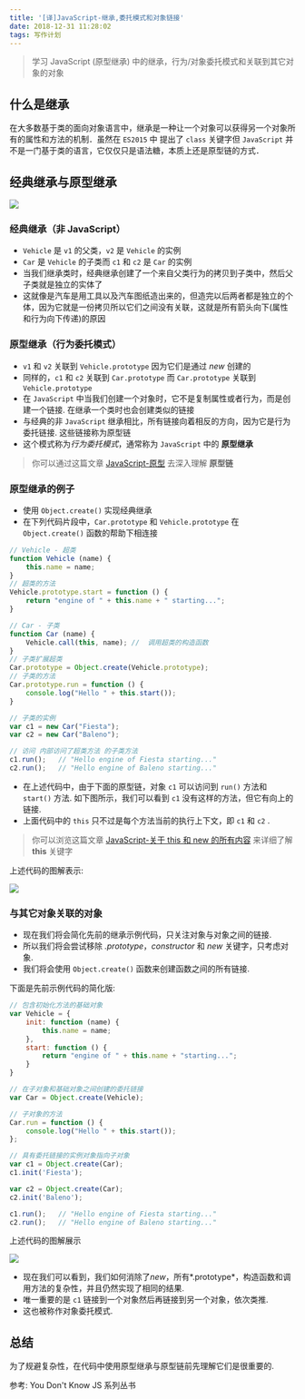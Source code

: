 ```yaml
---
title: '[译]JavaScript-继承,委托模式和对象链接'
date: 2018-12-31 11:28:02
tags: 写作计划
---
```


> 学习 JavaScript (原型继承) 中的继承，行为/对象委托模式和关联到其它对象的对象



## 什么是继承

在大多数基于类的面向对象语言中，继承是一种让一个对象可以获得另一个对象所有的属性和方法的机制．虽然在 `ES2015` 中 提出了 `class` 关键字但 `JavaScript` 并不是一门基于类的语言，它仅仅只是语法糖，本质上还是原型链的方式．

## 经典继承与原型继承

![](http://ww1.sinaimg.cn/large/e4336439gy1fyq02t1mzbj21680kqmym.jpg)

### 经典继承（非 JavaScript）

- `Vehicle` 是 `v1` 的父类，`v2` 是 `Vehicle` 的实例
- `Car` 是 `Vehicle` 的子类而 `c1` 和 `c2` 是 `Car` 的实例
- 当我们继承类时，经典继承创建了一个来自父类行为的拷贝到子类中，然后父子类就是独立的实体了
- 这就像是汽车是用工具以及汽车图纸造出来的，但造完以后两者都是独立的个体，因为它就是一份拷贝所以它们之间没有关联，这就是所有箭头向下(属性和行为向下传递)的原因

### 原型继承（行为委托模式）

- `v1` 和 `v2` 关联到 `Vehicle.prototype` 因为它们是通过 *new* 创建的
- 同样的，`c1` 和 `c2` 关联到 `Car.prototype` 而 `Car.prototype` 关联到 `Vehicle.prototype` 
- 在 `JavaScript` 中当我们创建一个对象时，它不是复制属性或者行为，而是创建一个链接. 在继承一个类时也会创建类似的链接
- 与经典的非 `JavaScript` 继承相比，所有链接向着相反的方向，因为它是行为委托链接. 这些链接称为原型链
- 这个模式称为*行为委托模式*，通常称为 `JavaScript` 中的 **原型继承**

> 你可以通过这篇文章 [JavaScript-原型](https://codeburst.io/javascript-prototype-cb29d82b8809) 去深入理解 **原型链**

### 原型继承的例子

- 使用 `Object.create()` 实现经典继承
- 在下列代码片段中，`Car.prototype` 和 `Vehicle.prototype` 在 `Object.create()` 函数的帮助下相连接

```js
// Vehicle - 超类
function Vehicle (name) {
    this.name = name;
}
// 超类的方法
Vehicle.prototype.start = function () {
    return "engine of " + this.name + " starting...";
}

// Car - 子类
function Car (name) {
    Vehicle.call(this, name); //  调用超类的构造函数
}
// 子类扩展超类
Car.prototype = Object.create(Vehicle.prototype);
// 子类的方法
Car.prototype.run = function () {
    console.log("Hello " + this.start());
}

// 子类的实例
var c1 = new Car("Fiesta");
var c2 = new Car("Baleno");

// 访问 内部访问了超类方法 的子类方法
c1.run();   // "Hello engine of Fiesta starting..."
c2.run();   // "Hello engine of Baleno starting..."
```

- 在上述代码中，由于下面的原型链，对象 `c1` 可以访问到 `run()` 方法和 `start()` 方法. 如下图所示，我们可以看到 `c1` 没有这样的方法，但它有向上的链接. 
- 上面代码中的 `this` 只不过是每个方法当前的执行上下文，即 `c1` 和 `c2` .

> 你可以浏览这篇文章 [JavaScript-关于 this 和 new 的所有内容](https://codeburst.io/all-about-this-and-new-keywords-in-javascript-38039f71780c) 来详细了解 **this** 关键字

上述代码的图解表示: 

![](http://ww1.sinaimg.cn/large/e4336439gy1fyq03lccgij20rf0kqgp7.jpg)

### 与其它对象关联的对象

- 现在我们将会简化先前的继承示例代码，只关注对象与对象之间的链接.
- 所以我们将会尝试移除 *.prototype*，*constructor* 和 *new* 关键字，只考虑对象.
- 我们将会使用 `Object.create()` 函数来创建函数之间的所有链接.

下面是先前示例代码的简化版: 

```js
// 包含初始化方法的基础对象
var Vehicle = {
    init: function (name) {
        this.name = name;
    },
    start: function () {
        return "engine of " + this.name + "starting...";
    }
}

// 在子对象和基础对象之间创建的委托链接
var Car = Object.create(Vehicle);

// 子对象的方法
Car.run = function () {
    console.log("Hello " + this.start());
};

// 具有委托链接的实例对象指向子对象
var c1 = Object.create(Car);
c1.init('Fiesta');

var c2 = Object.create(Car);
c2.init('Baleno');

c1.run();   // "Hello engine of Fiesta starting..."
c2.run();   // "Hello engine of Baleno starting..."
```

上述代码的图解展示

![](http://ww1.sinaimg.cn/large/e4336439gy1fyq042suhzj20gc0ejgn6.jpg)

- 现在我们可以看到，我们如何消除了*new*，所有*.prototype*，构造函数和调用方法的复杂性，并且仍然实现了相同的结果.
- 唯一重要的是 `c1` 链接到一个对象然后再链接到另一个对象，依次类推.
- 这也被称作对象委托模式.

## 总结

为了规避复杂性，在代码中使用原型继承与原型链前先理解它们是很重要的.



参考:  You Don't Know JS 系列丛书